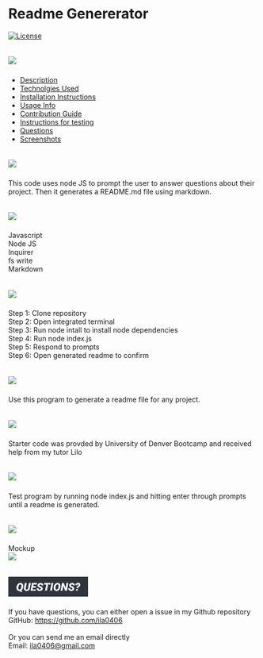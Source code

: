 # Readme Genererator

[![License](https://img.shields.io/badge/License-MIT-blue.svg)](https://opensource.org/licenses/MIT)

## <a href='#readme-badges'><img id='usage' src='https://i.imgur.com/mIa9BIm.png' style='height: 40px'></a>
* [Description](#description)
* [Technolgies Used](#technolgies-used)
* [Installation Instructions](#installation-instructions)
* [Usage Info](#usage-info)
* [Contribution Guide](#contribution-guide)
* [Instructions for testing](#instructions-for-testing)
* [Questions](#questions)
* [Screenshots](#screenshots) 

## <a id='description' href='#readme-badges'><img id='usage' src='https://i.imgur.com/LJ1S6wB.png' style='height: 40px'></a>
This code uses node JS to prompt the user to answer questions about their project. Then it generates a README.md file using markdown.

## <a id='technolgies-used' href='#readme-badges'><img id='usage' src='https://i.imgur.com/ykBU02c.png' style='height: 40px'></a>
Javascript <br> Node JS <br> Inquirer <br> fs write <br> Markdown

## <a id='installation-instructions' href='#readme-badges'><img id='usage' src='https://i.imgur.com/ucpcjWg.png' style='height: 40px'></a>
Step 1: Clone repository <br> Step 2: Open integrated terminal <br> Step 3: Run node intall to install node dependencies <br> Step 4: Run node index.js <br> Step 5: Respond to prompts <br> Step 6: Open generated readme to confirm

## <a id='usage-info' href='#readme-badges'><img id='usage' src='https://i.imgur.com/erC9rgJ.png' style='height: 40px'></a>
Use this program to generate a readme file for any project.

## <a id='contribution-guide' href='#readme-badges'><img id='usage' src='https://i.imgur.com/ZtAN77x.png' style='height: 35px'></a>
Starter code was provded by University of Denver Bootcamp and received help from my tutor Lilo

## <a id='instructions-for-testing'  href='#readme-badges'><img id='usage' src='https://i.imgur.com/7jEx40O.png' style='height: 40px'></a>
Test program by running node index.js and hitting enter through prompts until a readme is generated.

## <a id='screenshots' href='#readme-badges'><img id='usage' src='https://i.imgur.com/WaoO6zA.png' style='height: 40px'></a>
Mockup<br>
<a id='screenshots' href='#readme-badges'><img id='usage' src='https://i.imgur.com/OEC1wVa.png' style='height: 400px'></a>

## <a id='questions' href='#readme-badges'><img id='usage' src='https://github.com/teamjuli0/readme-badges/blob/main/themes/clean-dark/menu-categories/questions-alt.png?raw=true' style='height: 40px'></a>
If you have questions, you can either open a issue in my Github repository <br>
GitHub: <https://github.com/ila0406> <br>
<br>
Or you can send me an email directly <br>
Email: <ila0406@gmail.com>

